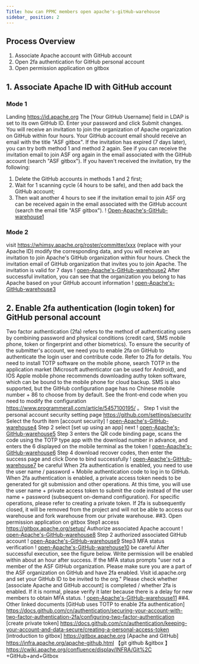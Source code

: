 ```yaml
---
Title: how can PPMC members open apache's-gitHub-warehouse
sidebar_ position: 2
---
```


## Process Overview
1. Associate Apache account with GitHub account
2. Open 2fa authentication for GitHub personal account
3. Open permission application on gitbox
## 1. Associate Apache ID with GitHub account
### Mode 1
Landing https://id.apache.org The [Your GitHub Username] field in LDAP is set to its own GitHub ID. Enter your password and click Submit changes. You will receive an invitation to join the organization of Apache organization on GitHub within four hours. Your GitHub account email should receive an email with the title "ASF gitbox".
If the invitation has expired (7 days later), you can try both method 1 and method 2 again. See if you can receive the invitation email to join ASF org again in the email associated with the GitHub account (search "ASF gitbox").
If you haven't received the invitation, try the following:
1. Delete the GitHub accounts in methods 1 and 2 first;
2. Wait for 1 scanning cycle (4 hours to be safe), and then add back the GitHub account;
3. Then wait another 4 hours to see if the invitation email to join ASF org can be received again in the email associated with the GitHub account (search the email title "ASF gitbox").
! [Open-Apache's-GitHub-warehouse1]( https://user-images.githubusercontent.com/29391030/153324492-cc4e4348-5e4b-450f-a23f-6c208e1a26fb.png )
### Mode 2
visit https://whimsy.apache.org/roster/committer/xxx (replace with your Apache ID) modify the corresponding data, and you will receive an invitation to join Apache's GitHub organization within four hours.
Check the invitation email of GitHub organization that invites you to join Apache. The invitation is valid for 7 days
! [open-Apache's-GitHub-warehouse2]( https://user-images.githubusercontent.com/29391030/153324641-351cf239-c0ff-4fa6-a9f9-46991d4b11fd.png )
After successful invitation, you can see that the organization you belong to has Apache based on your GitHub account information
! [open-Apache's-GitHub-warehouse3]( https://user-images.githubusercontent.com/29391030/153324664-6633b5be-a5b5-400a-b9db-685c4eeab8ad.png )
## 2. Enable 2fa authentication (login token) for GitHub personal account
Two factor authentication (2fa) refers to the method of authenticating users by combining password and physical conditions (credit card, SMS mobile phone, token or fingerprint and other biometrics). To ensure the security of the submitter's account, we need you to enable 2fa on GitHub to authenticate the login user and contribute code. Refer to 2fa for details.
You need to install TOTP software on the mobile phone, search TOTP in the application market (Microsoft authenticator can be used for Android), and IOS Apple mobile phone recommends downloading authy token software, which can be bound to the mobile phone for cloud backup. SMS is also supported, but the GitHub configuration page has no Chinese mobile number + 86 to choose from by default. See the front-end code when you need to modify the configuration https://www.programmerall.com/article/5457100195/  。
Step 1 visit the personal account security setting page https://github.com/settings/security Select the fourth item [account security]
! [open-Apache's-GitHub-warehouse4]( https://user-images.githubusercontent.com/29391030/153325044-4b68a5c0-959a-4077-abdf-5ad5e67aa26a.png )
Step 2 select [set up using an app] next
! [open-Apache's-GitHub-warehouse5]( https://user-images.githubusercontent.com/29391030/153325063-ea61ad8c-cbbc-4053-8a37-35d315dc3b00.png )
Step 3 enters the QR code binding page, scans the code using the TOTP type app with the download number in advance, and enters the 6 displayed on the mobile terminal as the token
! [open-Apache's-GitHub-warehouse6]( https://user-images.githubusercontent.com/29391030/153325084-b57d3647-a6a5-4e15-9e9c-3c2f632c0655.png )
Step 4 download recover codes, then enter the success page and click Done to bind successfully
! [open-Apache's-GitHub-warehouse7]( https://user-images.githubusercontent.com/29391030/153325124-a523bd8c-f6d5-44ce-8372-3804d9c693c6.png )
be careful
When 2fa authentication is enabled, you need to use the user name / password + Mobile authentication code to log in to GitHub.
When 2fa authentication is enabled, a private access token needs to be generated for git submission and other operations. At this time, you will use the user name + private access token to submit the code instead of the user name + password (subsequent on-demand configuration).
For specific operations, please refer to creating a private token.
If 2fa is subsequently closed, it will be removed from the project and will not be able to access our warehouse and fork warehouse from our private warehouse.
##3. Open permission application on gitbox
Step1 access https://gitbox.apache.org/setup/ Authorize associated Apache account
! [open-Apache's-GitHub-warehouse8]( https://user-images.githubusercontent.com/29391030/153325227-f917e9c3-16ea-42d4-8432-4b63fd5849da.png )
Step 2 authorized associated GitHub account
! [open-Apache's-GitHub-warehouse9]( https://user-images.githubusercontent.com/29391030/153325245-e2eea319-278f-4254-afb8-7e1ec418f004.png )
Step3 MFA status verification
! [open-Apache's-GitHub-warehouse10]( https://user-images.githubusercontent.com/29391030/153325267-71761576-9467-49a1-809b-2a5c0fc1a681.png )
be careful
After successful execution, see the figure below. Write permission will be enabled within about an hour after success. If the MFA status prompts "user not a member of the ASF GitHub organization. Please make sure you are a part of the ASF organization on GitHub and have 2fa enabled. Visit id.apache.org and set your GitHub ID to be invited to the org." Please check whether [associate Apache and GitHub account] is completed / whether 2fa is enabled. If it is normal, please verify it later because there is a delay for new members to obtain MFA status.
! [open-Apache's-GitHub-warehouse11]( https://user-images.githubusercontent.com/29391030/153325293-654c1cd4-7b2c-44be-94b0-9520e2ea05c1.png )
##4. Other linked documents
[GitHub uses TOTP to enable 2fa authentication] https://docs.github.com/cn/authentication/securing-your-account-with-two-factor-authentication-2fa/configuring-two-factor-authentication
[create private token] https://docs.github.com/cn/authentication/keeping-your-account-and-data-secure/creating-a-personal-access-token
[introduction to gitbox] https://gitbox.apache.org
[Apache and GitHub] https://infra.apache.org/apache-github.html
【git github &amp;gitbox 】 https://cwiki.apache.org/confluence/display/INFRA/Git%2C +GitHub+and+Gitbox
